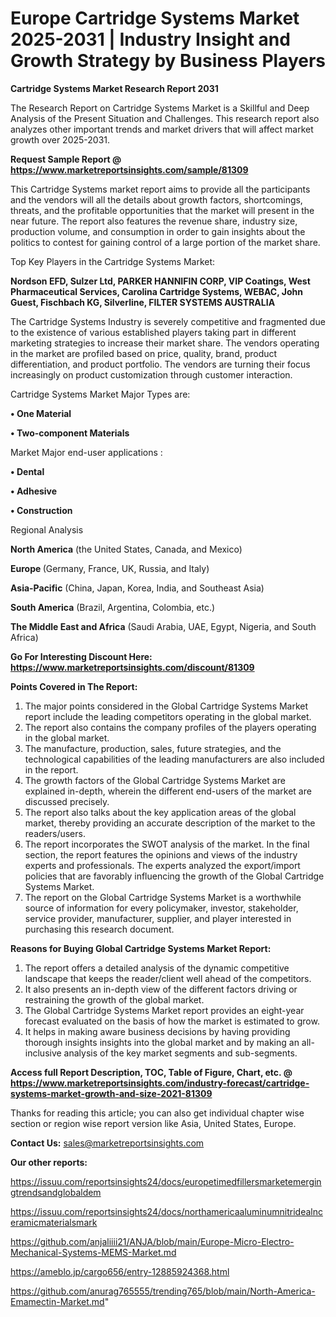 # Europe Cartridge Systems Market 2025-2031 | Industry Insight and Growth Strategy by Business Players

<strong>Cartridge Systems Market Research Report 2031</strong>

The Research Report on Cartridge Systems Market is a Skillful and Deep Analysis of the Present Situation and Challenges. This research report also analyzes other important trends and market drivers that will affect market growth over 2025-2031.

<strong>Request Sample Report @ <a href=https://www.marketreportsinsights.com/sample/81309>https://www.marketreportsinsights.com/sample/81309</a></strong>

This Cartridge Systems market report aims to provide all the participants and the vendors will all the details about growth factors, shortcomings, threats, and the profitable opportunities that the market will present in the near future. The report also features the revenue share, industry size, production volume, and consumption in order to gain insights about the politics to contest for gaining control of a large portion of the market share.

Top Key Players in the Cartridge Systems Market:

<strong>Nordson EFD, Sulzer Ltd, PARKER HANNIFIN CORP, VIP Coatings, West Pharmaceutical Services, Carolina Cartridge Systems, WEBAC, John Guest, Fischbach KG, Silverline, FILTER SYSTEMS AUSTRALIA</strong>

The Cartridge Systems Industry is severely competitive and fragmented due to the existence of various established players taking part in different marketing strategies to increase their market share. The vendors operating in the market are profiled based on price, quality, brand, product differentiation, and product portfolio. The vendors are turning their focus increasingly on product customization through customer interaction.

Cartridge Systems Market Major Types are:

<strong>• One Material

• Two-component Materials</strong>

Market Major end-user applications :

<strong>• Dental

• Adhesive

• Construction</strong>

Regional Analysis

</u><strong><b>North America</b></strong> (the United States, Canada, and Mexico)

<strong><b>Europe </b></strong>(Germany, France, UK, Russia, and Italy)

<strong><b>Asia-Pacific</b></strong> (China, Japan, Korea, India, and Southeast Asia)

<strong><b>South America</b></strong> (Brazil, Argentina, Colombia, etc.)

<strong><b>The Middle East and Africa</b></strong> (Saudi Arabia, UAE, Egypt, Nigeria, and South Africa)

<strong>Go For Interesting Discount Here: <a href=https://www.marketreportsinsights.com/discount/81309>https://www.marketreportsinsights.com/discount/81309</a></strong>

<strong>Points Covered in The Report:</strong>
<ol>
  <li>The major points considered in the Global Cartridge Systems Market report include the leading competitors operating in the global market.</li>
  <li>The report also contains the company profiles of the players operating in the global market.</li>
  <li>The manufacture, production, sales, future strategies, and the technological capabilities of the leading manufacturers are also included in the report.</li>
  <li>The growth factors of the Global Cartridge Systems Market are explained in-depth, wherein the different end-users of the market are discussed precisely.</li>
  <li>The report also talks about the key application areas of the global market, thereby providing an accurate description of the market to the readers/users.</li>
  <li>The report incorporates the SWOT analysis of the market. In the final section, the report features the opinions and views of the industry experts and professionals. The experts analyzed the export/import policies that are favorably influencing the growth of the Global Cartridge Systems Market.</li>
  <li>The report on the Global Cartridge Systems Market is a worthwhile source of information for every policymaker, investor, stakeholder, service provider, manufacturer, supplier, and player interested in purchasing this research document.</li>
</ol>
<strong>Reasons for Buying Global Cartridge Systems Market Report:</strong>

<ol>
  <li>The report offers a detailed analysis of the dynamic competitive landscape that keeps the reader/client well ahead of the competitors.</li>
  <li>It also presents an in-depth view of the different factors driving or restraining the growth of the global market.</li>
  <li>The Global Cartridge Systems Market report provides an eight-year forecast evaluated on the basis of how the market is estimated to grow.</li>
  <li>It helps in making aware business decisions by having providing thorough insights insights into the global market and by making an all-inclusive analysis of the key market segments and sub-segments.</li>
</ol>
<strong>Access full Report Description, TOC, Table of Figure, Chart, etc. @ <a href=https://www.marketreportsinsights.com/industry-forecast/cartridge-systems-market-growth-and-size-2021-81309>https://www.marketreportsinsights.com/industry-forecast/cartridge-systems-market-growth-and-size-2021-81309</a></strong>


Thanks for reading this article; you can also get individual chapter wise section or region wise report version like Asia, United States, Europe.

<strong>Contact Us:</strong>
sales@marketreportsinsights.com

<strong>Our other reports:</strong>

<a href=https://issuu.com/reportsinsights24/docs/europetimedfillersmarketemergingtrendsandglobaldem>https://issuu.com/reportsinsights24/docs/europetimedfillersmarketemergingtrendsandglobaldem</a>

<a href=https://issuu.com/reportsinsights24/docs/northamericaaluminumnitridealnceramicmaterialsmark>https://issuu.com/reportsinsights24/docs/northamericaaluminumnitridealnceramicmaterialsmark</a>

<a href=https://github.com/anjaliiii21/ANJA/blob/main/Europe-Micro-Electro-Mechanical-Systems-MEMS-Market.md>https://github.com/anjaliiii21/ANJA/blob/main/Europe-Micro-Electro-Mechanical-Systems-MEMS-Market.md</a>

<a href=https://ameblo.jp/cargo656/entry-12885924368.html>https://ameblo.jp/cargo656/entry-12885924368.html</a>

<a href=https://github.com/anurag765555/trending765/blob/main/North-America-Emamectin-Market.md>https://github.com/anurag765555/trending765/blob/main/North-America-Emamectin-Market.md</a>"
